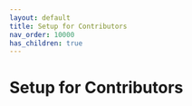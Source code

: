 ```yaml
---
layout: default
title: Setup for Contributors
nav_order: 10000
has_children: true
---
```


<!--
© 2016 and later: Unicode, Inc. and others.
License & terms of use: http://www.unicode.org/copyright.html
-->

# Setup for Contributors

